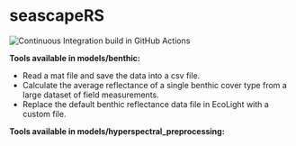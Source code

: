 # seascapeRS

![Continuous Integration build in GitHub Actions](https://github.com/pirtapalola/seascapeRS/workflows/CI/badge.svg?branch=main)

**Tools available in models/benthic:**
- Read a mat file and save the data into a csv file.
- Calculate the average reflectance of a single benthic cover type from a large dataset of field measurements.
- Replace the default benthic reflectance data file in EcoLight with a custom file.

**Tools available in models/hyperspectral_preprocessing:**
